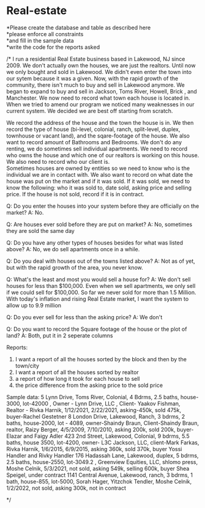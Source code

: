 # Real-estate
*Please create the database and table as described here  
*please enforce all constraints   
*and fill in the sample data  
*write the code for the reports asked

/*
I run a residential Real Estate business based in Lakewood, NJ since 2009. We don't actually own the houses, we are just the realtors.
Until now we only bought and sold in Lakewood. We didn't even enter the town into our sytem because it was a given. 
Now, with the rapid growth of the community, there isn't much to buy and sell in Lakewood anymore.
We began to expand to buy and sell in Jackson, Toms River, Howell, Brick , and Manchester. We now need to record what town each house is located in.
When we tried to amend our program we noticed many weaknesses in our current system. We decided we are best off starting from scratch.

We record the address of the house and the town the house is in. 
We then record the type of house (bi-level, colonial, ranch, split-level, duplex, townhouse or vacant land), and the sqare-footage of the house. 
We also want to record amount of Bathrooms and Bedrooms.
We don't do any renting, we do sometimes sell individual apartments.
We need to record who owns the house and which one of our realtors is working on this house. We also need to record who our client is.  
Sometimes houses are owned by entities so we need to know who is the individual we are in contact with.  We also want to record on what date 
the house was put on the market and if it was sold. If it was sold, we need to know the following: who it was sold to, date sold, asking price and selling price.
If the house is not sold, record if it is in contract. 

Q: Do you enter the houses into your system before they are officially on the market?
A: No.

Q: Are houses ever sold before they are put on market?
A: No, sometimes they are sold the same day

Q: Do you have any other types of houses besides for what was listed above? 
A: No, we do sell apartments once in a while.

Q: Do you deal with houses out of the towns listed above? 
A: Not as of yet, but with  the rapid growth of the area, you never know.

Q: What's the least and most you would sell a house for?
A: We don't sell houses for less than $100,000. Even when we sell apartments, we only sell if we could sell for $100,000. So far we never sold 
for more than 1.5 Million. With today's inflation and rising Real Estate market, I want the system to allow up to 9.9 million

Q: Do you ever sell for less than the asking price?
A: We don't

Q: Do you want to record the Square footage of the house or the plot of land? 
A: Both, put it in 2 seperate columns

Reports:

1) I want a report of all the houses sorted by the block and then by the town/city
2) I want a report of all the houses sorted by realtor
3) a report of how long it took for each house to sell
4) the price difference from the asking price to the sold price

Sample data:
5 Lynn Drive, Toms River, Colonial, 4 Bdrms, 2.5 baths, house-3000, lot-42000 , Owner - Lynn Drive, LLC , Client- Yaakov Fishman, Realtor - Rivka Harnik, 1/12/2021, 2/22/2021, asking-450k, sold 475k, buyer-Rachel Gestetner
8 London Drive, Lakewood, Ranch, 3 bdrms, 2 baths, house-2000, lot - 4089, owner-Shaindy Braun, Client-Shaindy Braun, realtor, Raizy Berger, 4/5/2009, 7/10/2010, asking 200k, sold 200k, buyer-Elazar and Faigy Adler
423 2nd Street, Lakewood, Colonial, 9 bdrms, 5.5 baths, house 3500, lot-4200, owner- L3C Jackson, LLC, client-Mark Farkas, Rivka Harnik, 1/6/2015, 6/9/2015, asking 360k, sold 370k, buyer Yossi Handler and Rivky Handler
176 Hadassah Lane, Lakewood, duplex, 5 bdrms, 2.5 baths, house-2550, lot-3049.2 , Greenview Equities, LLC, shlomo press, Moshe Celnik, 5/3/2021, not sold, asking 549k, selling 600k, buyer Shea Speigel, under contract
1141 Central Avenue, Lakewood, ranch, 3 bdrms, 1 bath, house-855, lot-5000, Sorah Hager, Yitzchok Tendler, Moshe Celnik, 1/2/2022, not sold, asking 300k, not in contract

*/
